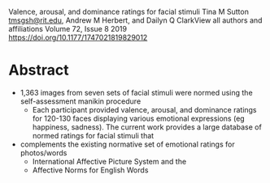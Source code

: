 Valence, arousal, and dominance ratings for facial stimuli
Tina M Sutton tmsgsh@rit.edu, Andrew M Herbert, and Dailyn Q ClarkView all authors and affiliations
Volume 72, Issue 8 2019 https://doi.org/10.1177/1747021819829012

# Abstract

* 1,363 images from seven sets of facial stimuli were normed using the
  self-assessment manikin procedure
  * Each participant provided valence, arousal, and dominance ratings for
    120-130 faces displaying various emotional expressions (eg happiness,
    sadness). The current work provides a large database of normed ratings for
    facial stimuli that 
* complements the existing normative set of emotional ratings for photos/words
  * International Affective Picture System and the
  * Affective Norms for English Words
